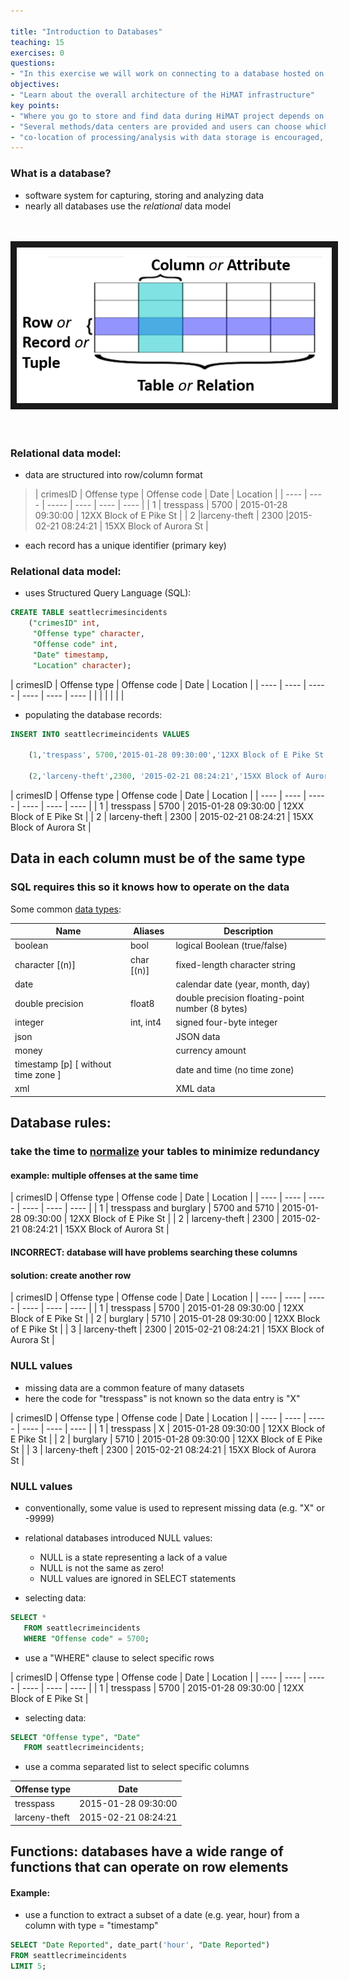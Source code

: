 ```yaml
---

title: "Introduction to Databases"
teaching: 15
exercises: 0
questions:
- "In this exercise we will work on connecting to a database hosted on Amazon Web Services. Then we will practice issuing a few queries and start experimenting with SQL."
objectives:
- "Learn about the overall architecture of the HiMAT infrastructure"
key points:
- "Where you go to store and find data during HiMAT project depends on the data type, size and usage constraints"
- "Several methods/data centers are provided and users can choose which approach works best"
- "co-location of processing/analysis with data storage is encouraged, to minimize transfer of large files" 
---
```


### What is a database? 
* software system for capturing, storing and analyzing data 
* nearly all databases use the _relational_ data model

<br><br>
<img src="../assets/img/databaseIntro/terminology.png" width = "600" border = "10">
<br><br><br>

### Relational data model:
* data are structured into row/column format 

> | crimesID | Offense type | Offense code | Date | Location | 
> | ---- | ---- | ----- | ---- | ---- | ---- |
> |  1 | tresspass | 5700 | 2015-01-28 09:30:00 |  12XX Block of E Pike St |
> |  2 |larceny-theft | 2300 |2015-02-21 08:24:21 |  15XX Block of Aurora St | 


* each record has a unique identifier (primary key)

### Relational data model:
* uses Structured Query Language (SQL):   

```SQL
CREATE TABLE seattlecrimesincidents 
    ("crimesID" int,
     "Offense type" character,
     "Offense code" int,
     "Date" timestamp,
     "Location" character); 
```

| crimesID | Offense type | Offense code | Date | Location | 
| ---- | ---- | ----- | ---- | ---- | ---- |
|   |   |   |   |   |   


* populating the database records:
```SQL
INSERT INTO seattlecrimeincidents VALUES

    (1,'trespass', 5700,'2015-01-28 09:30:00','12XX Block of E Pike St'),
    
    (2,'larceny-theft',2300, '2015-02-21 08:24:21','15XX Block of Aurora St');
```

| crimesID | Offense type | Offense code | Date | Location | 
| ---- | ---- | ----- | ---- | ---- | ---- |
|   1 | tresspass | 5700 | 2015-01-28 09:30:00 | 12XX Block of E Pike St |
|   2 | larceny-theft | 2300 |  2015-02-21 08:24:21 | 15XX Block of Aurora St | 

## Data in each column must be of the same type

### SQL requires this so it knows how to operate on the data

Some common [data types](https://www.postgresql.org/docs/9.4/static/datatype.html):
<br>

| Name | Aliases | Description |
| --- | --- | --- |
|  boolean | bool | logical Boolean (true/false) |
| character [(n)] | char [(n)]  | fixed-length character string |
| date |  | calendar date (year, month, day) |
| double precision | float8 | double precision floating-point number (8 bytes) |
| integer | int, int4 | signed four-byte integer |
| json  |  | JSON data |
| money |  | currency amount |
| timestamp [p] [ without time zone ] |  | date and time (no time zone) |
| xml |  | XML data |

  ## Database rules:
### take the time to [normalize](https://en.wikipedia.org/wiki/Database_normalization) your tables to minimize redundancy

#### example: multiple offenses at the same time 

| crimesID | Offense type | Offense code | Date | Location | 
| ---- | ---- | ----- | ---- | ---- | ---- |
|  1 | tresspass and burglary | 5700 and 5710 | 2015-01-28 09:30:00 | 12XX Block of E Pike St |
|  2 | larceny-theft | 2300 |  2015-02-21 08:24:21 | 15XX Block of Aurora St |

####  INCORRECT: database will have problems searching these columns

#### solution: create another row

| crimesID | Offense type | Offense code | Date | Location | 
| ---- | ---- | ----- | ---- | ---- | ---- |
|    1 |  tresspass |  5700 |   2015-01-28 09:30:00 |   12XX Block of E Pike St |
|    2 |   burglary |   5710 |   2015-01-28 09:30:00 |   12XX Block of E Pike St |
|    3 |  larceny-theft |  2300 |   2015-02-21 08:24:21 |   15XX Block of Aurora St |

### NULL values

* missing data are a common feature of many datasets
* here the code for "tresspass" is not known so the data entry is "X"

| crimesID | Offense type | Offense code | Date | Location | 
| ---- | ---- | ----- | ---- | ---- | ---- |
|    1 |  tresspass |  X |   2015-01-28 09:30:00 |   12XX Block of E Pike St |
|    2 |   burglary |   5710 |   2015-01-28 09:30:00 |   12XX Block of E Pike St |
|    3 |  larceny-theft |  2300 |   2015-02-21 08:24:21 |   15XX Block of Aurora St |

### NULL values
* conventionally, some value is used to represent missing data (e.g. "X" or -9999) 
* relational databases introduced NULL values:
    * NULL is a state representing a lack of a value
    * NULL is not the same as zero!
    * NULL values are ignored in SELECT statements


* selecting data:
```SQL
SELECT * 
   FROM seattlecrimeincidents 
   WHERE "Offense code" = 5700;
```

* use a "WHERE" clause to select specific rows

| crimesID | Offense type | Offense code | Date | Location | 
| ---- | ---- | ----- | ---- | ---- | ---- |
|  1 | tresspass | 5700 | 2015-01-28 09:30:00 |  12XX Block of E Pike St |

* selecting data:
```SQL
SELECT "Offense type", "Date" 
   FROM seattlecrimeincidents;
```

* use a comma separated list to select specific columns

| Offense type | Date | 
| ---- | ---- |
| tresspass |  2015-01-28 09:30:00 | 
| larceny-theft | 2015-02-21 08:24:21 |  

## Functions: databases have a wide range of functions that can operate on row elements

#### Example:
* use a function to extract a subset of a date (e.g. year, hour) from a column with type = "timestamp"

```SQL
SELECT "Date Reported", date_part('hour', "Date Reported")
FROM seattlecrimeincidents
LIMIT 5;
```

